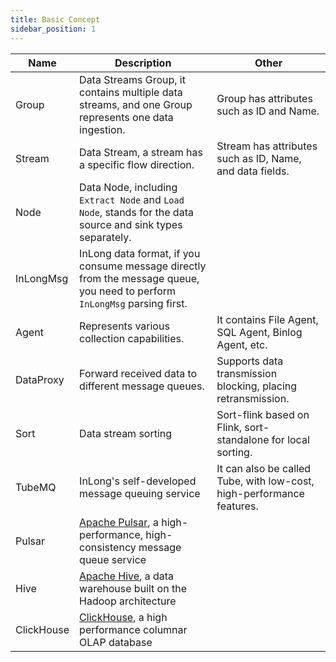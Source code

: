 ```yaml
---
title: Basic Concept
sidebar_position: 1
---
```


| Name       | Description                                                                                                                | Other                                                                 |
|------------|----------------------------------------------------------------------------------------------------------------------------|-----------------------------------------------------------------------|
| Group      | Data Streams Group, it contains multiple data streams, and one Group represents one data ingestion.                        | Group has attributes such as ID and Name.                             |
| Stream     | Data Stream, a stream has a specific flow direction.                                                                       | Stream has attributes such as ID, Name, and data fields.              |
| Node       | Data Node, including `Extract Node` and `Load Node`,  stands for the data source and sink types separately.                |                                                                       |
| InLongMsg  | InLong data format, if you consume message directly from the message queue, you need to perform `InLongMsg` parsing first. |                                                                       |
| Agent      | Represents various collection capabilities.                                                                                | It contains File Agent, SQL Agent, Binlog Agent, etc.                 |
| DataProxy  | Forward received data to different message queues.                                                                         | Supports data transmission blocking, placing retransmission.          |
| Sort       | Data stream sorting                                                                                                        | Sort-flink based on Flink, sort-standalone for local sorting.         |
| TubeMQ     | InLong's self-developed message queuing service                                                                            | It can also be called Tube, with low-cost, high-performance features. |
| Pulsar     | [Apache Pulsar](https://pulsar.apache.org/), a high-performance, high-consistency message queue service                    |                                                                       |
| Hive       | [Apache Hive](https://hive.apache.org/), a data warehouse built on the Hadoop architecture                                 |                                                                       |
| ClickHouse | [ClickHouse](https://clickhouse.com/), a high performance columnar OLAP database                                           |                                                                       |